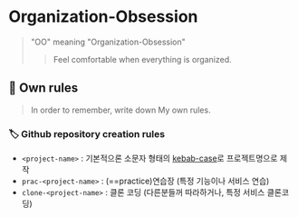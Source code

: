# Organization-Obsession
> "OO" meaning "Organization-Obsession"
>> Feel comfortable when everything is organized.

## :handshake: Own rules
> In order to remember, write down My own rules.

### :label: Github repository creation rules
- `<project-name>` : 기본적으론 소문자 형태의 [kebab-case](https://en.wiktionary.org/wiki/kebab_case)로 프로젝트명으로 제작
- `prac-<project-name>` : (==practice)연습장 (특정 기능이나 서비스 연습)
- `clone-<project-name>` : 클론 코딩 (다른분들꺼 따라하거나, 특정 서비스 클론코딩)
